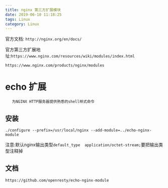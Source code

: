 ```yaml
---
title: nginx 第三方扩展模块
date: 2019-06-10 11:18:25
tags: Linux
category: Linux
---
```


官方文档: `http://nginx.org/en/docs/`

官方第三方扩展地址:`https://www.nginx.com/resources/wiki/modules/index.html`

`https://www.nginx.com/products/nginx/modules`

#  echo 扩展

`	为NGINX HTTP服务器提供熟悉的shell样式命令`

## 安装

```
./configure --prefix=/usr/local/nginx --add-module=../echo-nginx-module  
```

注意:默认nginx输出类型`default_type  application/octet-stream;`要把输出类型注释掉



## 文档

`https://github.com/openresty/echo-nginx-module`

